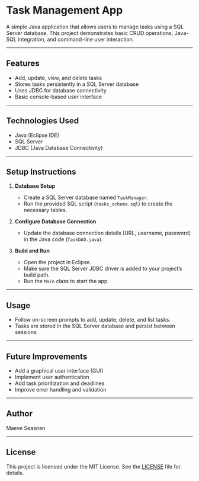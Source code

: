 # Task Management App

A simple Java application that allows users to manage tasks using a SQL Server database. This project demonstrates basic CRUD operations, Java-SQL integration, and command-line user interaction.

---

## Features

- Add, update, view, and delete tasks
- Stores tasks persistently in a SQL Server database
- Uses JDBC for database connectivity
- Basic console-based user interface

---

## Technologies Used

- Java (Eclipse IDE)
- SQL Server
- JDBC (Java Database Connectivity)

---

## Setup Instructions

1. **Database Setup**  
   - Create a SQL Server database named `TaskManager`.  
   - Run the provided SQL script (`tasks_schema.sql`) to create the necessary tables.

2. **Configure Database Connection**  
   - Update the database connection details (URL, username, password) in the Java code (`TaskDAO.java`).

3. **Build and Run**  
   - Open the project in Eclipse.  
   - Make sure the SQL Server JDBC driver is added to your project’s build path.  
   - Run the `Main` class to start the app.

---

## Usage

- Follow on-screen prompts to add, update, delete, and list tasks.
- Tasks are stored in the SQL Server database and persist between sessions.

---

## Future Improvements

- Add a graphical user interface (GUI)  
- Implement user authentication  
- Add task prioritization and deadlines  
- Improve error handling and validation

---

## Author

Maeve Seasnan

---

## License

This project is licensed under the MIT License. See the [LICENSE](LICENSE) file for details.
